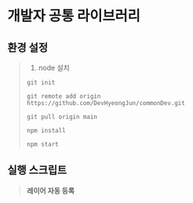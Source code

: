# 개발자 공통 라이브러리

## 환경 설정
>  1. node 설치
>  
>  ```git init```
>  
>  ```git remote add origin https://github.com/DevHyeongJun/commonDev.git```
>  
>  ```git pull origin main```
>  
>  ```npm install```
>  
>  ```npm start```  
> 

## 실행 스크립트
> __레이어 자동 등록__
